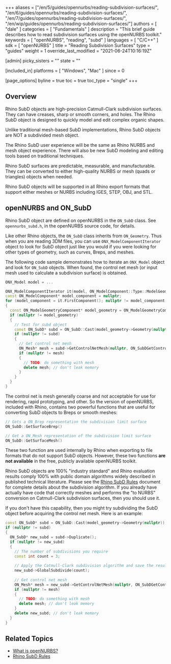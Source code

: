 +++
aliases = ["/en/5/guides/opennurbs/reading-subdivision-surfaces/", "/en/6/guides/opennurbs/reading-subdivision-surfaces/", "/en/7/guides/opennurbs/reading-subdivision-surfaces/", "/en/wip/guides/opennurbs/reading-subdivision-surfaces/"]
authors = [ "dale" ]
categories = [ "Fundamentals" ]
description = "This brief guide describes how to read subdivision surfaces using the openNURBS toolkit."
keywords = [ "openNURBS", "reading", "subd" ]
languages = [ "C/C++" ]
sdk = [ "openNURBS" ]
title = "Reading Subdivision Surfaces"
type = "guides"
weight = 1
override_last_modified = "2021-06-24T10:16:19Z"

[admin]
picky_sisters = ""
state = ""

[included_in]
platforms = [ "Windows", "Mac" ]
since = 0

[page_options]
byline = true
toc = true
toc_type = "single"
+++

## Overview

Rhino SubD objects are high-precision Catmull-Clark subdivision surfaces. They can have creases, sharp or smooth corners, and holes. The Rhino SubD object is designed to quickly model and edit complex organic shapes.

Unlike traditional mesh-based SubD implementations, Rhino SubD objects are NOT a subdivided mesh object.

The Rhino SubD user experience will be the same as Rhino NURBS and mesh object experience. There will also be new SubD modeling and editing tools based on traditional techniques. 

Rhino SubD surfaces are predictable, measurable, and manufacturable. They can be converted to either high-quality NURBS or mesh (quads or triangles) objects when needed.

Rhino SubD objects will be supported in all Rhino export formats that support either meshes or NURBS including IGES, STEP, OBJ, and STL.

## openNURBS and ON_SubD

Rhino SubD object are defined on openNURBS in the `ON_SubD` class. See `opennurbs_subd.h`, in the openNURBS source code, for details.

Like other Rhino objects, the `ON_SubD` class inherits from `ON_Geometry`. Thus when you are reading 3DM files, you can use `ONX_ModelComponentIterator` object to look for SubD object just like you would if you were looking for other types of geometry, such as curves, Breps, and meshes.

The following code sample demonstrates how to iterate an `ONX_Model` object and look for `ON_SubD` objects. When found, the control net mesh (or input mesh used to calculate a subdivision surface) is obtained.

```cpp
ONX_Model model = ...

ONX_ModelComponentIterator it(model, ON_ModelComponent::Type::ModelGeometry);
const ON_ModelComponent* model_component = nullptr;
for (model_component = it.FirstComponent(); nullptr != model_component; model_component = it.NextComponent())
{
  const ON_ModelGeometryComponent* model_geometry = ON_ModelGeometryComponent::Cast(model_component);
  if (nullptr != model_geometry)
  {
    // Test for subd object
    const ON_SubD* subd = ON_SubD::Cast(model_geometry->Geometry(nullptr));
    if (nullptr != subd)
    {
      // Get control net mesh
      ON_Mesh* mesh = subd->GetControlNetMesh(nullptr, ON_SubDGetControlNetMeshPriority::Geometry);
      if (nullptr != mesh)
      {
        // TODO: do something with mesh
        delete mesh; // don't leak memory
      }
    }
  }
}
```

The control net is mesh generally coarse and not acceptable for use for rendering, rapid prototyping, and other. So the version of openNURBS, included with Rhino, contains two powerful functions that are useful for converting SubD objects to Breps or smooth meshes:

```cpp
// Gets a ON_Brep representation the subdivision limit surface
ON_SubD::GetSurfaceBrep()

// Get a ON_Mesh representation of the subdivision limit surface
ON_SubD::GetSurfaceMesh()
```

These two function are used internally by Rhino when exporting to file formats that do not support SubD objects. However, these two functions **are not available** in the free, publicly available openNURBS toolkit. 

Rhino SubD objects are 100% "industry standard" and Rhino evaluation results comply 100% with public domain algorithms widely described in published technical literature. Please see the [Rhino SubD Rules](https://docs.google.com/document/d/13QkEGz9SedvauQQegiZ2HXSKOiwn0INVO4FxGlfvRps) document for complete details about the subdivision algorithm. If you already have actually have code that correctly meshes and performs the "to NURBS" conversion on Catmull-Clark subdivision surfaces, then you should use it.

If you don't have this capability, then you might try subdividing the SubD object before acquiring the control net mesh.  Here is an example:

```cpp
const ON_SubD* subd = ON_SubD::Cast(model_geometry->Geometry(nullptr));
if (nullptr != subd)
{
  ON_SubD* new_subd = subd->Duplicate();
  if (nullptr != new_subd)
  {
    // The number of subdivisions you require
    const int count = 3;
    
    // Apply the Catmull-Clark subdivision algorithm and save the results in this ON_SubD
    new_subd->GlobalSubdivide(count);
    
    // Get control net mesh
    ON_Mesh* mesh = new_subd->GetControlNetMesh(nullptr, ON_SubDGetControlNetMeshPriority::Geometry);
    if (nullptr != mesh)
    {
      // TODO: do something with mesh
      delete mesh; // don't leak memory
    }
    delete new_subd; // don't leak memory
  }
}
```


## Related Topics

- [What is openNURBS?](/guides/opennurbs/what-is-opennurbs)
- [Rhino SubD Rules](https://docs.google.com/document/d/13QkEGz9SedvauQQegiZ2HXSKOiwn0INVO4FxGlfvRps)

